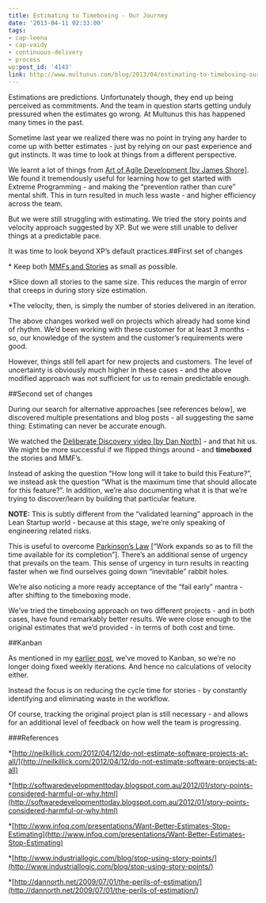 ```yaml
---
title: Estimating to Timeboxing - Our Journey
date: '2013-04-11 02:33:00'
tags:
- cap-leena
- cap-vaidy
- continuous-delivery
- process
wp:post_id: '4143'
link: http://www.multunus.com/blog/2013/04/estimating-to-timeboxing-our-journey/
---
```


Estimations are predictions. Unfortunately though, they end up being perceived as 
commitments. And the team in question starts getting unduly pressured when the estimates go wrong. At Multunus this has happened many times in the past.

Sometime last year we realized there was no point in trying any harder to come up with better estimates - just by relying on our past experience and gut instincts. It was time to look at things from a different perspective.

We learnt a lot of things from 
[Art of Agile Development [by James Shore]](http://www.jamesshore.com/Agile-Book/). We found it tremendously useful for learning how to get started with Extreme Programming - and making the “prevention rather than cure” mental shift. This in turn resulted in much less 
waste - and higher efficiency across the team.

But we were still struggling with estimating. We tried the story points and velocity approach suggested by XP. But we were still unable to deliver things at a predictable pace.

It was time to look beyond XP’s default practices.##First set of changes



* Keep both 
[MMFs and Stories](http://www.jamesshore.com/Agile-Book/release_planning.html) as small as possible.

    
*Slice down all stories to the same size. This reduces the margin of error that creeps in during story size estimation.

    
*The velocity, then, is simply the number of stories delivered in an iteration.

The above changes worked well on projects which already had some kind of rhythm. We’d been working with these customer for at least 3 months - so, our knowledge of the system and the customer’s requirements were good.

However, things still fell apart for new projects and customers. The level of uncertainty is obviously much higher in these cases - and the above modified approach was not sufficient for us to remain predictable enough.


##Second set of changes


During our search for alternative approaches [see references below], we discovered multiple presentations and blog posts - all suggesting the same thing: Estimating can never be accurate 
enough.

We watched the 
[Deliberate Discovery video [by Dan North]](http://www.infoq.com/presentations/Embracing-Uncertainty) - and that hit us. We might be more successful if we flipped things around - and 
**timeboxed**
 the stories and MMF’s.

Instead of asking the question “How long will it take to build this Feature?”, we instead ask the question “What is the maximum time that should allocate for this feature?”. In addition, we’re also documenting what it is that we’re trying to discover/learn by building that particular feature.


**NOTE:**
 This is subtly different from the “validated learning” approach in the Lean Startup world - because at this stage, we’re only speaking of engineering related risks.

This is useful to overcome 
[Parkinson’s Law](http://en.wikipedia.org/wiki/Parkinson's_law) [“Work expands so as to fill the time available for its completion”]. There’s an additional sense of urgency that prevails on the team. This sense of urgency in turn results in reacting faster when we find ourselves going down “inevitable” rabbit holes.

We’re also noticing a more ready acceptance of the “fail early” mantra - after shifting to the timeboxing mode.

We’ve tried the timeboxing approach on two different projects - and in both cases, have found remarkably better results. We were close enough to the original estimates that we’d provided - in terms of both cost and time.


##Kanban


As mentioned in my 
[earlier post](http://www.multunus.com/2013/03/how-we-chose-our-kanban-tool/), we’ve moved to Kanban, so we’re no longer doing fixed weekly iterations. And hence no calculations of velocity either.

Instead the focus is on reducing the cycle time for stories - by constantly identifying and eliminating waste in the workflow.

Of course, tracking the original project plan is still necessary - and allows for an additional level of feedback on how well the team is progressing.


###References



*[http://neilkillick.com/2012/04/12/do-not-estimate-software-projects-at-all/](http://neilkillick.com/2012/04/12/do-not-estimate-software-projects-at-all)

    
*[http://softwaredevelopmenttoday.blogspot.com.au/2012/01/story-points-considered-harmful-or-why.html](http://softwaredevelopmenttoday.blogspot.com.au/2012/01/story-points-considered-harmful-or-why.html)

    
*[http://www.infoq.com/presentations/Want-Better-Estimates-Stop-Estimating](http://www.infoq.com/presentations/Want-Better-Estimates-Stop-Estimating)

    
*[http://www.industriallogic.com/blog/stop-using-story-points/](http://www.industriallogic.com/blog/stop-using-story-points/)

    
*[http://dannorth.net/2009/07/01/the-perils-of-estimation/](http://dannorth.net/2009/07/01/the-perils-of-estimation/)
